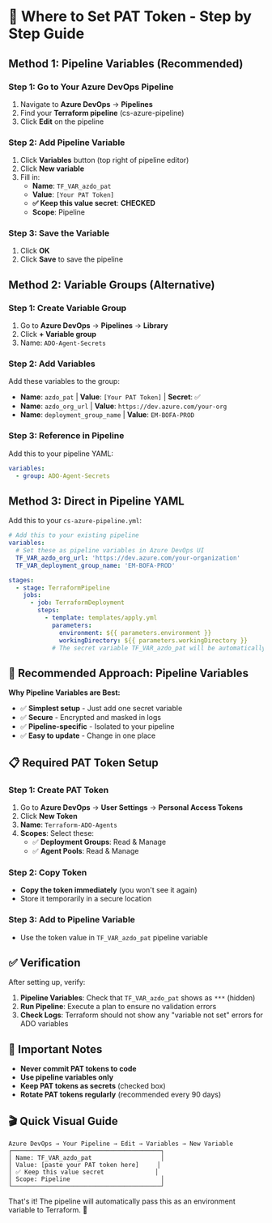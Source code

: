 # 🔑 Where to Set PAT Token - Step by Step Guide

## Method 1: Pipeline Variables (Recommended)

### Step 1: Go to Your Azure DevOps Pipeline
1. Navigate to **Azure DevOps** → **Pipelines** 
2. Find your **Terraform pipeline** (cs-azure-pipeline)
3. Click **Edit** on the pipeline

### Step 2: Add Pipeline Variable
1. Click **Variables** button (top right of pipeline editor)
2. Click **New variable**
3. Fill in:
   - **Name**: `TF_VAR_azdo_pat`
   - **Value**: `[Your PAT Token]` 
   - **✅ Keep this value secret**: **CHECKED**
   - **Scope**: Pipeline

### Step 3: Save the Variable
1. Click **OK**
2. Click **Save** to save the pipeline

## Method 2: Variable Groups (Alternative)

### Step 1: Create Variable Group
1. Go to **Azure DevOps** → **Pipelines** → **Library**
2. Click **+ Variable group**
3. Name: `ADO-Agent-Secrets`

### Step 2: Add Variables
Add these variables to the group:
- **Name**: `azdo_pat` | **Value**: `[Your PAT Token]` | **Secret**: ✅
- **Name**: `azdo_org_url` | **Value**: `https://dev.azure.com/your-org`
- **Name**: `deployment_group_name` | **Value**: `EM-BOFA-PROD`

### Step 3: Reference in Pipeline
Add this to your pipeline YAML:
```yaml
variables:
  - group: ADO-Agent-Secrets
```

## Method 3: Direct in Pipeline YAML

Add this to your `cs-azure-pipeline.yml`:

```yaml
# Add this to your existing pipeline
variables:
  # Set these as pipeline variables in Azure DevOps UI
  TF_VAR_azdo_org_url: 'https://dev.azure.com/your-organization'
  TF_VAR_deployment_group_name: 'EM-BOFA-PROD'

stages:
  - stage: TerraformPipeline
    jobs:
      - job: TerraformDeployment
        steps:
          - template: templates/apply.yml
            parameters:
              environment: ${{ parameters.environment }}
              workingDirectory: ${{ parameters.workingDirectory }}
            # The secret variable TF_VAR_azdo_pat will be automatically passed
```

## 🎯 **Recommended Approach: Pipeline Variables**

**Why Pipeline Variables are Best:**
- ✅ **Simplest setup** - Just add one secret variable
- ✅ **Secure** - Encrypted and masked in logs  
- ✅ **Pipeline-specific** - Isolated to your pipeline
- ✅ **Easy to update** - Change in one place

## 📋 **Required PAT Token Setup**

### Step 1: Create PAT Token
1. Go to **Azure DevOps** → **User Settings** → **Personal Access Tokens**
2. Click **New Token**
3. **Name**: `Terraform-ADO-Agents`
4. **Scopes**: Select these:
   - ✅ **Deployment Groups**: Read & Manage
   - ✅ **Agent Pools**: Read & Manage

### Step 2: Copy Token
- **Copy the token immediately** (you won't see it again)
- Store it temporarily in a secure location

### Step 3: Add to Pipeline Variable
- Use the token value in `TF_VAR_azdo_pat` pipeline variable

## ✅ **Verification**

After setting up, verify:

1. **Pipeline Variables**: Check that `TF_VAR_azdo_pat` shows as `***` (hidden)
2. **Run Pipeline**: Execute a plan to ensure no validation errors
3. **Check Logs**: Terraform should not show any "variable not set" errors for ADO variables

## 🚨 **Important Notes**

- **Never commit PAT tokens to code**
- **Use pipeline variables only**
- **Keep PAT tokens as secrets** (checked box)
- **Rotate PAT tokens regularly** (recommended every 90 days)

## 🎬 **Quick Visual Guide**

```
Azure DevOps → Your Pipeline → Edit → Variables → New Variable
┌─────────────────────────────────────────┐
│ Name: TF_VAR_azdo_pat                   │
│ Value: [paste your PAT token here]     │
│ ✅ Keep this value secret              │
│ Scope: Pipeline                         │
└─────────────────────────────────────────┘
```

That's it! The pipeline will automatically pass this as an environment variable to Terraform. 🎉
